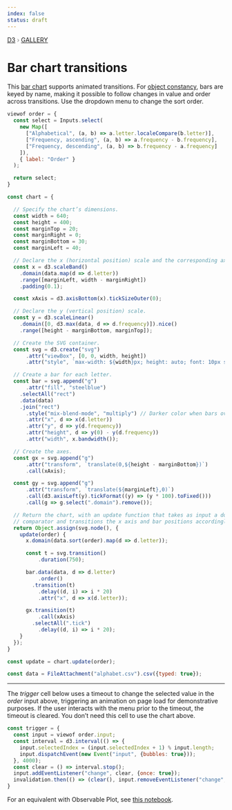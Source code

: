 ```yaml
---
index: false
status: draft
---
```


<div style="color: grey; font: 13px/25.5px var(--sans-serif); text-transform: uppercase;"><h1 style="display: none;">Bar chart transitions</h1><a href="https://d3js.org/">D3</a> › <a href="/@d3/gallery">Gallery</a></div>

# Bar chart transitions

This [bar chart](/@d3/bar-chart/2) supports animated transitions. For [object constancy](https://bost.ocks.org/mike/constancy/), bars are keyed by name, making it possible to follow changes in value and order across transitions. Use the dropdown menu to change the sort order.

```js
viewof order = {
  const select = Inputs.select(
    new Map([
      ["Alphabetical", (a, b) => a.letter.localeCompare(b.letter)],
      ["Frequency, ascending", (a, b) => a.frequency - b.frequency],
      ["Frequency, descending", (a, b) => b.frequency - a.frequency]
    ]),
    { label: "Order" }
  );

  return select;
}
```

```js echo
const chart = {

  // Specify the chart’s dimensions.
  const width = 640;
  const height = 400;
  const marginTop = 20;
  const marginRight = 0;
  const marginBottom = 30;
  const marginLeft = 40;

  // Declare the x (horizontal position) scale and the corresponding axis generator.
  const x = d3.scaleBand()
    .domain(data.map(d => d.letter))
    .range([marginLeft, width - marginRight])
    .padding(0.1);

  const xAxis = d3.axisBottom(x).tickSizeOuter(0);

  // Declare the y (vertical position) scale.
  const y = d3.scaleLinear()
    .domain([0, d3.max(data, d => d.frequency)]).nice()
    .range([height - marginBottom, marginTop]);

  // Create the SVG container.
  const svg = d3.create("svg")
      .attr("viewBox", [0, 0, width, height])
      .attr("style", `max-width: ${width}px; height: auto; font: 10px sans-serif; overflow: visible;`);

  // Create a bar for each letter.
  const bar = svg.append("g")
      .attr("fill", "steelblue")
    .selectAll("rect")
    .data(data)
    .join("rect")
      .style("mix-blend-mode", "multiply") // Darker color when bars overlap during the transition.
      .attr("x", d => x(d.letter))
      .attr("y", d => y(d.frequency))
      .attr("height", d => y(0) - y(d.frequency))
      .attr("width", x.bandwidth());

  // Create the axes.
  const gx = svg.append("g")
      .attr("transform", `translate(0,${height - marginBottom})`)
      .call(xAxis);

  const gy = svg.append("g")
      .attr("transform", `translate(${marginLeft},0)`)
      .call(d3.axisLeft(y).tickFormat((y) => (y * 100).toFixed()))
      .call(g => g.select(".domain").remove());

  // Return the chart, with an update function that takes as input a domain
  // comparator and transitions the x axis and bar positions accordingly.
  return Object.assign(svg.node(), {
    update(order) {
      x.domain(data.sort(order).map(d => d.letter));

      const t = svg.transition()
          .duration(750);

      bar.data(data, d => d.letter)
          .order()
        .transition(t)
          .delay((d, i) => i * 20)
          .attr("x", d => x(d.letter));

      gx.transition(t)
          .call(xAxis)
        .selectAll(".tick")
          .delay((d, i) => i * 20);
    }
  });
}
```

```js echo
const update = chart.update(order);
```

```js echo
const data = FileAttachment("alphabet.csv").csv({typed: true});
```

---

The _trigger_ cell below uses a timeout to change the selected value in the _order_ input above, triggering an animation on page load for demonstrative purposes. If the user interacts with the menu prior to the timeout, the timeout is cleared. You don’t need this cell to use the chart above.

```js echo
const trigger = {
  const input = viewof order.input;
  const interval = d3.interval(() => {
    input.selectedIndex = (input.selectedIndex + 1) % input.length;
    input.dispatchEvent(new Event("input", {bubbles: true}));
  }, 4000);
  const clear = () => interval.stop();
  input.addEventListener("change", clear, {once: true});
  invalidation.then(() => (clear(), input.removeEventListener("change", clear)));
}
```

For an equivalent with Observable Plot, see [this notebook](https://observablehq.com/@observablehq/plot-bar-chart-transitions).
